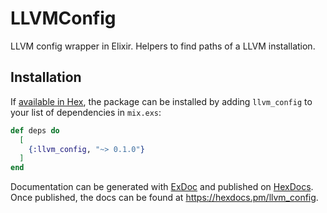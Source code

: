 # LLVMConfig

LLVM config wrapper in Elixir. Helpers to find paths of a LLVM installation.

## Installation

If [available in Hex](https://hex.pm/docs/publish), the package can be installed
by adding `llvm_config` to your list of dependencies in `mix.exs`:

```elixir
def deps do
  [
    {:llvm_config, "~> 0.1.0"}
  ]
end
```

Documentation can be generated with [ExDoc](https://github.com/elixir-lang/ex_doc)
and published on [HexDocs](https://hexdocs.pm). Once published, the docs can
be found at <https://hexdocs.pm/llvm_config>.
